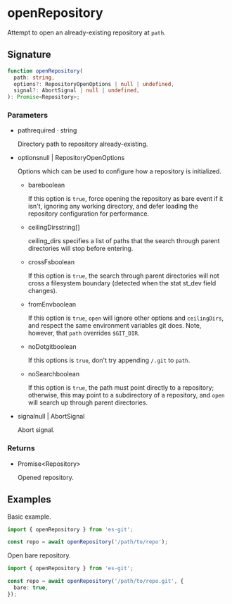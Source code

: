 # openRepository

Attempt to open an already-existing repository at `path`.

## Signature

```ts
function openRepository(
  path: string,
  options?: RepositoryOpenOptions | null | undefined,
  signal?: AbortSignal | null | undefined,
): Promise<Repository>;
```

### Parameters

<ul class="param-ul">
  <li class="param-li param-li-root">
    <span class="param-name">path</span><span class="param-required">required</span>&nbsp;·&nbsp;<span class="param-type">string</span>
    <br>
    <p class="param-description">Directory path to repository already-existing.</p>
  </li>
  <li class="param-li param-li-root">
    <span class="param-name">options</span><span class="param-type">null | RepositoryOpenOptions</span>
    <br>
    <p class="param-description">Options which can be used to configure how a repository is initialized.</p>
    <ul class="param-ul">
      <li class="param-li">
        <span class="param-name">bare</span><span class="param-type">boolean</span>
        <br>
        <p class="param-description">If this option is <code>true</code>, force opening the repository as bare event if it isn&#39;t, ignoring any working directory, and defer loading the repository configuration for performance.</p>
      </li>
      <li class="param-li">
        <span class="param-name">ceilingDirs</span><span class="param-type">string[]</span>
        <br>
        <p class="param-description">ceiling_dirs specifies a list of paths that the search through parent directories will stop before entering.</p>
      </li>
      <li class="param-li">
        <span class="param-name">crossFs</span><span class="param-type">boolean</span>
        <br>
        <p class="param-description">If this option is <code>true</code>, the search through parent directories will not cross a filesystem boundary (detected when the stat st_dev field changes).</p>
      </li>
      <li class="param-li">
        <span class="param-name">fromEnv</span><span class="param-type">boolean</span>
        <br>
        <p class="param-description">If this option is <code>true</code>, <code>open</code> will ignore other options and <code>ceilingDirs</code>, and respect the same environment variables git does. Note, however, that <code>path</code> overrides <code>$GIT_DIR</code>.</p>
      </li>
      <li class="param-li">
        <span class="param-name">noDotgit</span><span class="param-type">boolean</span>
        <br>
        <p class="param-description">If this options is <code>true</code>, don&#39;t try appending <code>/.git</code> to <code>path</code>.</p>
      </li>
      <li class="param-li">
        <span class="param-name">noSearch</span><span class="param-type">boolean</span>
        <br>
        <p class="param-description">If this option is <code>true</code>, the path must point directly to a repository; otherwise, this may point to a subdirectory of a repository, and <code>open</code> will search up through parent directories.</p>
      </li>
    </ul>
  </li>
  <li class="param-li param-li-root">
    <span class="param-name">signal</span><span class="param-type">null | AbortSignal</span>
    <br>
    <p class="param-description">Abort signal.</p>
  </li>
</ul>

### Returns

<ul class="param-ul">
  <li class="param-li param-li-root">
    <span class="param-type">Promise&lt;Repository&gt;</span>
    <br>
    <p class="param-description">Opened repository.</p>
  </li>
</ul>

## Examples

Basic example.

```ts
import { openRepository } from 'es-git';

const repo = await openRepository('/path/to/repo');
```

Open bare repository.

```ts
import { openRepository } from 'es-git';

const repo = await openRepository('/path/to/repo.git', {
  bare: true,
});
```
